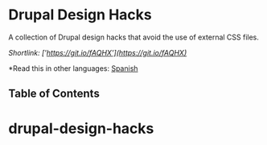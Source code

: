 # Drupal Design Hacks
A collection of Drupal design hacks that avoid the use of external CSS files.

*Shortlink: ['https://git.io/fAQHX'](https://git.io/fAQHX)*

*Read this in other languages: [Spanish](README.es.md)
## Table of Contents

# drupal-design-hacks
